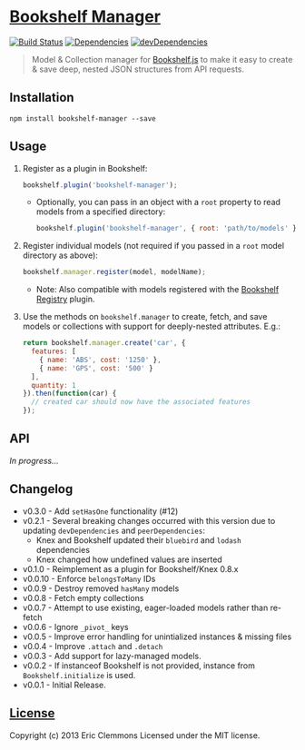# [Bookshelf Manager][0]

[![Build Status](https://travis-ci.org/ericclemmons/bookshelf-manager.png)](https://travis-ci.org/ericclemmons/bookshelf-manager)
[![Dependencies](https://david-dm.org/ericclemmons/bookshelf-manager.png)](https://david-dm.org/ericclemmons/bookshelf-manager)
[![devDependencies](https://david-dm.org/ericclemmons/bookshelf-manager/dev-status.png)](https://david-dm.org/ericclemmons/bookshelf-manager#info=devDependencies&view=table)

> Model & Collection manager for [Bookshelf.js][1] to make it easy to create &
> save deep, nested JSON structures from API requests.

## Installation

    npm install bookshelf-manager --save

## Usage

  1. Register as a plugin in Bookshelf:

     ```javascript
     bookshelf.plugin('bookshelf-manager');
     ```

      - Optionally, you can pass in an object with a `root` property to read models from a specified directory:

         ```javascript
         bookshelf.plugin('bookshelf-manager', { root: 'path/to/models' });
         ```

  2. Register individual models (not required if you passed in a `root` model directory as above):

     ```javascript
     bookshelf.manager.register(model, modelName);
     ```

     - Note: Also compatible with models registered with the [Bookshelf Registry](https://github.com/tgriesser/bookshelf/wiki/Plugin:-Model-Registry) plugin.

  3. Use the methods on `bookshelf.manager` to create, fetch, and save models or collections with support for deeply-nested attributes. E.g.:

     ```javascript
     return bookshelf.manager.create('car', {
       features: [
         { name: 'ABS', cost: '1250' },
         { name: 'GPS', cost: '500' }
       ],
       quantity: 1
     }).then(function(car) {
       // created car should now have the associated features
     });
     ```


## API

*In progress...*


## Changelog

- v0.3.0 - Add `setHasOne` functionality (#12)
- v0.2.1 - Several breaking changes occurred with this version due to updating `devDependencies` and `peerDependencies`:
  - Knex and Bookshelf updated their `bluebird` and `lodash` dependencies
  - Knex changed how undefined values are inserted
- v0.1.0 - Reimplement as a plugin for Bookshelf/Knex 0.8.x
- v0.0.10 - Enforce `belongsToMany` IDs
- v0.0.9 - Destroy removed `hasMany` models
- v0.0.8 - Fetch empty collections
- v0.0.7 - Attempt to use existing, eager-loaded models rather than re-fetch
- v0.0.6 - Ignore `_pivot_` keys
- v0.0.5 - Improve error handling for unintialized instances & missing files
- v0.0.4 - Improve `.attach` and `.detach`
- v0.0.3 - Add support for lazy-managed models.
- v0.0.2 - If instanceof Bookshelf is not provided, instance from `Bookshelf.initialize` is used.
- v0.0.1 - Initial Release.


## [License][2]

Copyright (c) 2013 Eric Clemmons
Licensed under the MIT license.

[0]: https://github.com/ericclemmons/bookshelf-manager
[1]: http://bookshelfjs.org/
[2]: https://raw.github.com/ericclemmons/bookshelf-manager/master/LICENSE
